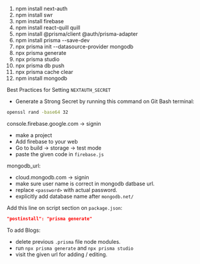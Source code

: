 1. npm install next-auth
2. npm install swr
3. npm install firebase
4. npm install react-quill quill                   <!-- for text editing  -->
5. npm install @prisma/client @auth/prisma-adapter
6. npm install prisma --save-dev
7. npx prisma init --datasource-provider mongodb   <!-- creates prisma folder with schema -->
8. npx prisma generate                             <!-- generate prisma client  -->
9. npx prisma studio                               <!-- (http://localhost:5555) -->
10. npx prisma db push                             <!-- To sync your schema changes with MongoDB -->
11. npx prisma cache clear
12. npm install mongodb      <!-- uninstalled, because I am using mongodb database through Prisma ORM -->
<!-- To regenerate prisma client delete the `.prisma` folder inside your node_modules directory -->


Best Practices for Setting `NEXTAUTH_SECRET`
- Generate a Strong Secret by running this command on Git Bash terminal:
```bash
openssl rand -base64 32
```

console.firebase.google.com -> signin
- make a project
- Add firebase to your web
- Go to build -> storage -> test mode
- paste the given code in `firebase.js`


mongodb_url:
- cloud.mongodb.com -> signin
- make sure user name is correct in mongodb datbase url.
- replace `<password>` with actual password.
- explicitly add database name after `mongodb.net/`

Add this line on script section on `package.json`:
```json
"postinstall": "prisma generate"
```

To add Blogs:
- delete previous `.prisma` file node modules.
- run `npx prisma generate` and `npx prisma studio`
- visit the given url for adding / editing.
